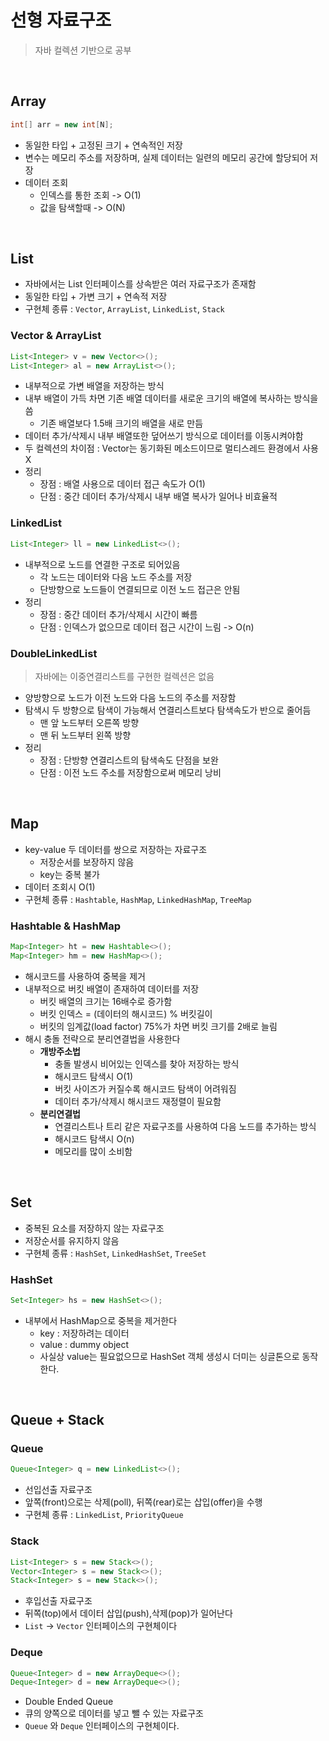 # 선형 자료구조
> 자바 컬렉션 기반으로 공부

<br>

## Array

```java
int[] arr = new int[N];
```

- 동일한 타입 + 고정된 크기 + 연속적인 저장
- 변수는 메모리 주소를 저장하며, 실제 데이터는 일련의 메모리 공간에 할당되어 저장
- 데이터 조회
    - 인덱스를 통한 조회 -> O(1)
    - 값을 탐색할때 -> O(N)

<br>

## List

- 자바에서는 List 인터페이스를 상속받은 여러 자료구조가 존재함
- 동일한 타입 + 가변 크기 + 연속적 저장
- 구현체 종류 : `Vector`, `ArrayList`, `LinkedList`, `Stack`

### Vector & ArrayList

```java
List<Integer> v = new Vector<>();
List<Integer> al = new ArrayList<>();
```

- 내부적으로 가변 배열을 저장하는 방식
- 내부 배열이 가득 차면 기존 배열 데이터를 새로운 크기의 배열에 복사하는 방식을 씀
    - 기존 배열보다 1.5배 크기의 배열을 새로 만듬
- 데이터 추가/삭제시 내부 배열또한 덮어쓰기 방식으로 데이터를 이동시켜야함
- 두 컬렉션의 차이점 : Vector는 동기화된 메소드이므로 멀티스레드 환경에서 사용 X
- 정리
    - 장점 : 배열 사용으로 데이터 접근 속도가 O(1)
    - 단점 : 중간 데이터 추가/삭제시 내부 배열 복사가 일어나 비효율적

### LinkedList

```java
List<Integer> ll = new LinkedList<>();
```

- 내부적으로 노드를 연결한 구조로 되어있음
    - 각 노드는 데이터와 다음 노드 주소를 저장
    - 단방향으로 노드들이 연결되므로 이전 노드 접근은 안됨
- 정리
    - 장점 : 중간 데이터 추가/삭제시 시간이 빠름
    - 단점 : 인덱스가 없으므로 데이터 접근 시간이 느림 -> O(n)

### DoubleLinkedList
> 자바에는 이중연결리스트를 구현한 컬렉션은 없음

- 양방향으로 노드가 이전 노드와 다음 노드의 주소를 저장함
- 탐색시 두 방향으로 탐색이 가능해서 연결리스트보다 탐색속도가 반으로 줄어듬
    - 맨 앞 노드부터 오른쪽 방향
    - 맨 뒤 노드부터 왼쪽 방향
- 정리
    - 장점 : 단방향 연결리스트의 탐색속도 단점을 보완
    - 단점 : 이전 노드 주소를 저장함으로써 메모리 낭비

<br>

## Map

- key-value 두 데이터를 쌍으로 저장하는 자료구조
    - 저장순서를 보장하지 않음
    - key는 중복 불가
- 데이터 조회시 O(1)
- 구현체 종류 : `Hashtable`, `HashMap`, `LinkedHashMap`, `TreeMap`

### Hashtable & HashMap

```java
Map<Integer> ht = new Hashtable<>();
Map<Integer> hm = new HashMap<>();
```

- 해시코드를 사용하여 중복을 제거
- 내부적으로 버킷 배열이 존재하여 데이터를 저장
    - 버킷 배열의 크기는 16배수로 증가함
    - 버킷 인덱스 = (데이터의 해시코드) % 버킷길이
    - 버킷의 임계값(load factor) 75%가 차면 버킷 크기를 2배로 늘림
- 해시 충돌 전략으로 분리연결법을 사용한다
    - **개방주소법**
        - 충돌 발생시 비어있는 인덱스를 찾아 저장하는 방식
        - 해시코드 탐색시 O(1)
        - 버킷 사이즈가 커질수록 해시코드 탐색이 어려워짐
        - 데이터 추가/삭제시 해시코드 재정렬이 필요함
    - **분리연결법**
        - 연결리스트나 트리 같은 자료구조를 사용하여 다음 노드를 추가하는 방식
        - 해시코드 탐색시 O(n)
        - 메모리를 많이 소비함

<br>

## Set

- 중복된 요소를 저장하지 않는 자료구조
- 저장순서를 유지하지 않음
- 구현체 종류 : `HashSet`, `LinkedHashSet`, `TreeSet`

### HashSet

```java
Set<Integer> hs = new HashSet<>();
```

- 내부에서 HashMap으로 중복을 제거한다
    - key : 저장하려는 데이터
    - value : dummy object
    - 사실상 value는 필요없으므로 HashSet 객체 생성시 더미는 싱글톤으로 동작한다.

<br>

## Queue + Stack

### Queue

```java
Queue<Integer> q = new LinkedList<>();
```

- 선입선출 자료구조
- 앞쪽(front)으로는 삭제(poll), 뒤쪽(rear)로는 삽입(offer)을 수행
- 구현체 종류 : `LinkedList`, `PriorityQueue`

### Stack

```java
List<Integer> s = new Stack<>(); 
Vector<Integer> s = new Stack<>(); 
Stack<Integer> s = new Stack<>(); 
```

- 후입선출 자료구조
- 뒤쪽(top)에서 데이터 삽입(push),삭제(pop)가 일어난다
- `List` -> `Vector` 인터페이스의 구현체이다

### Deque

```java
Queue<Integer> d = new ArrayDeque<>(); 
Deque<Integer> d = new ArrayDeque<>(); 
```

- Double Ended Queue
- 큐의 양쪽으로 데이터를 넣고 뺄 수 있는 자료구조
- `Queue` 와 `Deque` 인터페이스의 구현체이다.


<br>

